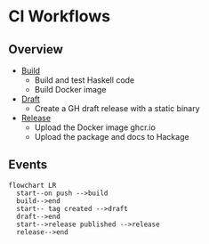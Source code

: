 # CI Workflows

## Overview

- [Build](build.yml)
  - Build and test Haskell code
  - Build Docker image
- [Draft](draft.yml)
  - Create a GH draft release with a static binary
- [Release](release.yml)
  - Upload the Docker image ghcr.io
  - Upload the package and docs to Hackage

## Events

```mermaid
flowchart LR
  start--on push -->build
  build-->end
  start-- tag created -->draft
  draft-->end
  start-->release published -->release
  release-->end
```
